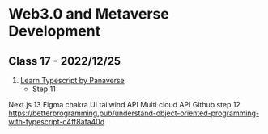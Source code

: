 # Web3.0 and Metaverse Development

## Class 17 - 2022/12/25

1. [Learn Typescript by Panaverse](https://github.com/panaverse/learn-typescript)
   - Step 11

Next.js 13
Figma
chakra UI
tailwind
API
Multi cloud API
Github
step 12
https://betterprogramming.pub/understand-object-oriented-programming-with-typescript-c4ff8afa40d
